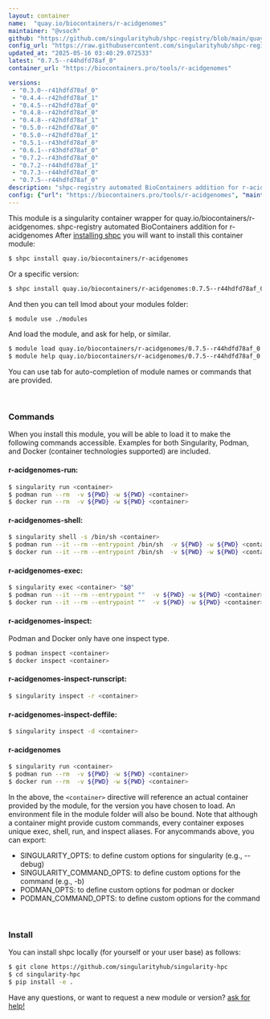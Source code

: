 ```yaml
---
layout: container
name:  "quay.io/biocontainers/r-acidgenomes"
maintainer: "@vsoch"
github: "https://github.com/singularityhub/shpc-registry/blob/main/quay.io/biocontainers/r-acidgenomes/container.yaml"
config_url: "https://raw.githubusercontent.com/singularityhub/shpc-registry/main/quay.io/biocontainers/r-acidgenomes/container.yaml"
updated_at: "2025-05-16 03:40:29.072533"
latest: "0.7.5--r44hdfd78af_0"
container_url: "https://biocontainers.pro/tools/r-acidgenomes"

versions:
 - "0.3.0--r41hdfd78af_0"
 - "0.4.4--r42hdfd78af_1"
 - "0.4.5--r42hdfd78af_0"
 - "0.4.8--r42hdfd78af_0"
 - "0.4.8--r42hdfd78af_1"
 - "0.5.0--r42hdfd78af_0"
 - "0.5.0--r42hdfd78af_1"
 - "0.5.1--r43hdfd78af_0"
 - "0.6.1--r43hdfd78af_0"
 - "0.7.2--r43hdfd78af_0"
 - "0.7.2--r44hdfd78af_1"
 - "0.7.3--r44hdfd78af_0"
 - "0.7.5--r44hdfd78af_0"
description: "shpc-registry automated BioContainers addition for r-acidgenomes"
config: {"url": "https://biocontainers.pro/tools/r-acidgenomes", "maintainer": "@vsoch", "description": "shpc-registry automated BioContainers addition for r-acidgenomes", "latest": {"0.7.5--r44hdfd78af_0": "sha256:3c7871f0ccc3c4a406b0c903d7389031486a33a63c1ff80ae8b517fa86124512"}, "tags": {"0.3.0--r41hdfd78af_0": "sha256:44d5d46dc2e579e3443a74aacca29eb700f3168cb05513863d84f7307eaea512", "0.4.4--r42hdfd78af_1": "sha256:e84f7017a7be9372600a058cb8b85b3ac4817b104b962827aff805ecf0a50012", "0.4.5--r42hdfd78af_0": "sha256:017b7ee4b11748dfa04810aaf5f387d419178917dc08a31e0deeefd6ff77da6e", "0.4.8--r42hdfd78af_0": "sha256:9fd12fd8ffbe7f4e6b343f44c8073dc53fa0115a6116e34ca80adeed91337827", "0.4.8--r42hdfd78af_1": "sha256:9756c9227d10fa8b24e3b6ba00c5dea0cb6744481844eb634df94d806d89bb89", "0.5.0--r42hdfd78af_0": "sha256:1ec2853cb704ca65684845abeea4fa24af00b42dd1126504329aa5ada6b57cc3", "0.5.0--r42hdfd78af_1": "sha256:f527a611336a66d5badc80241825ffa7c5f4794320a1b4603373a6ff21300fb5", "0.5.1--r43hdfd78af_0": "sha256:951a3d837ba439e925f1136dbdb0a11bb54ba7993cf7982346eb47269af907cf", "0.6.1--r43hdfd78af_0": "sha256:cc6ec3ed878eb627d65682b4556681e9ac15636b49618b1f2af7170b176b2202", "0.7.2--r43hdfd78af_0": "sha256:a278b23d3e6947372b060cb1e59077c68f9a93aad7d1699d3e7d89ef31b66d10", "0.7.2--r44hdfd78af_1": "sha256:6946d33cc773772906ca44f2ab50368d0fa9bdf4c15977aa3886a213e553e309", "0.7.3--r44hdfd78af_0": "sha256:f8c811092b2ce7fcbbfaefef157a187eb28cfd7802f82cd1233303dfe49ff8fc", "0.7.5--r44hdfd78af_0": "sha256:3c7871f0ccc3c4a406b0c903d7389031486a33a63c1ff80ae8b517fa86124512"}, "docker": "quay.io/biocontainers/r-acidgenomes"}
---
```


This module is a singularity container wrapper for quay.io/biocontainers/r-acidgenomes.
shpc-registry automated BioContainers addition for r-acidgenomes
After [installing shpc](#install) you will want to install this container module:


```bash
$ shpc install quay.io/biocontainers/r-acidgenomes
```

Or a specific version:

```bash
$ shpc install quay.io/biocontainers/r-acidgenomes:0.7.5--r44hdfd78af_0
```

And then you can tell lmod about your modules folder:

```bash
$ module use ./modules
```

And load the module, and ask for help, or similar.

```bash
$ module load quay.io/biocontainers/r-acidgenomes/0.7.5--r44hdfd78af_0
$ module help quay.io/biocontainers/r-acidgenomes/0.7.5--r44hdfd78af_0
```

You can use tab for auto-completion of module names or commands that are provided.

<br>

### Commands

When you install this module, you will be able to load it to make the following commands accessible.
Examples for both Singularity, Podman, and Docker (container technologies supported) are included.

#### r-acidgenomes-run:

```bash
$ singularity run <container>
$ podman run --rm  -v ${PWD} -w ${PWD} <container>
$ docker run --rm  -v ${PWD} -w ${PWD} <container>
```

#### r-acidgenomes-shell:

```bash
$ singularity shell -s /bin/sh <container>
$ podman run --it --rm --entrypoint /bin/sh  -v ${PWD} -w ${PWD} <container>
$ docker run --it --rm --entrypoint /bin/sh  -v ${PWD} -w ${PWD} <container>
```

#### r-acidgenomes-exec:

```bash
$ singularity exec <container> "$@"
$ podman run --it --rm --entrypoint ""  -v ${PWD} -w ${PWD} <container> "$@"
$ docker run --it --rm --entrypoint ""  -v ${PWD} -w ${PWD} <container> "$@"
```

#### r-acidgenomes-inspect:

Podman and Docker only have one inspect type.

```bash
$ podman inspect <container>
$ docker inspect <container>
```

#### r-acidgenomes-inspect-runscript:

```bash
$ singularity inspect -r <container>
```

#### r-acidgenomes-inspect-deffile:

```bash
$ singularity inspect -d <container>
```



#### r-acidgenomes

```bash
$ singularity run <container>
$ podman run --rm  -v ${PWD} -w ${PWD} <container>
$ docker run --rm  -v ${PWD} -w ${PWD} <container>
```


In the above, the `<container>` directive will reference an actual container provided
by the module, for the version you have chosen to load. An environment file in the
module folder will also be bound. Note that although a container
might provide custom commands, every container exposes unique exec, shell, run, and
inspect aliases. For anycommands above, you can export:

 - SINGULARITY_OPTS: to define custom options for singularity (e.g., --debug)
 - SINGULARITY_COMMAND_OPTS: to define custom options for the command (e.g., -b)
 - PODMAN_OPTS: to define custom options for podman or docker
 - PODMAN_COMMAND_OPTS: to define custom options for the command

<br>

### Install

You can install shpc locally (for yourself or your user base) as follows:

```bash
$ git clone https://github.com/singularityhub/singularity-hpc
$ cd singularity-hpc
$ pip install -e .
```

Have any questions, or want to request a new module or version? [ask for help!](https://github.com/singularityhub/singularity-hpc/issues)